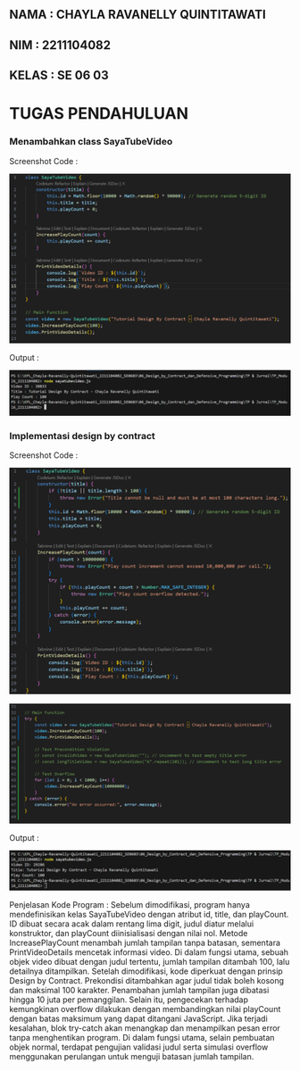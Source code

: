 ## NAMA : CHAYLA RAVANELLY QUINTITAWATI 
## NIM : 2211104082
## KELAS : SE 06 03

# TUGAS PENDAHULUAN 

### Menambahkan class SayaTubeVideo

Screenshot Code : 

![image alt ](<https://github.com/chaylaz/Foto-Praktikum-KPL/blob/main/Modul6/TP/input%20sayatubevideo.png>)

Output : 

![image alt ](<https://github.com/chaylaz/Foto-Praktikum-KPL/blob/main/Modul6/TP/output%20sayatubevideo.png>) 


### Implementasi design by contract

Screenshot Code :

![image alt ](<https://github.com/chaylaz/Foto-Praktikum-KPL/blob/main/Modul6/TP/input%20implementasi%20design%20by%20contract%201.png>)

![image alt ](<https://github.com/chaylaz/Foto-Praktikum-KPL/blob/main/Modul6/TP/input%20implementasi%20design%20by%20contract%202.png>)

Output : 

![image alt ](<https://github.com/chaylaz/Foto-Praktikum-KPL/blob/main/Modul6/TP/output%20implementasi%20design%20by%20contract.png>)

Penjelasan Kode Program : 
Sebelum dimodifikasi, program hanya mendefinisikan kelas SayaTubeVideo dengan atribut id, title, dan playCount. ID dibuat secara acak dalam rentang lima digit, judul diatur melalui konstruktor, dan playCount diinisialisasi dengan nilai nol. Metode IncreasePlayCount menambah jumlah tampilan tanpa batasan, sementara PrintVideoDetails mencetak informasi video. Di dalam fungsi utama, sebuah objek video dibuat dengan judul tertentu, jumlah tampilan ditambah 100, lalu detailnya ditampilkan. Setelah dimodifikasi, kode diperkuat dengan prinsip Design by Contract. Prekondisi ditambahkan agar judul tidak boleh kosong dan maksimal 100 karakter. Penambahan jumlah tampilan juga dibatasi hingga 10 juta per pemanggilan. Selain itu, pengecekan terhadap kemungkinan overflow dilakukan dengan membandingkan nilai playCount dengan batas maksimum yang dapat ditangani JavaScript. Jika terjadi kesalahan, blok try-catch akan menangkap dan menampilkan pesan error tanpa menghentikan program. Di dalam fungsi utama, selain pembuatan objek normal, terdapat pengujian validasi judul serta simulasi overflow menggunakan perulangan untuk menguji batasan jumlah tampilan.
